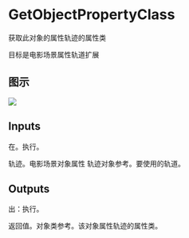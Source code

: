 # GetObjectPropertyClass

获取此对象的属性轨迹的属性类

目标是电影场景属性轨道扩展

## 图示

![]($-20221218-20555371.png)

## Inputs

在。执行。

轨迹。电影场景对象属性 轨迹对象参考。要使用的轨道。  

## Outputs

出：执行。

返回值。对象类参考。该对象属性轨迹的属性类。
